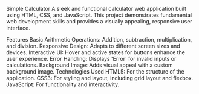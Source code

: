 Simple Calculator
A sleek and functional calculator web application built using HTML, CSS, and JavaScript. This project demonstrates fundamental web development skills and provides a visually appealing, responsive user interface.

Features
Basic Arithmetic Operations: Addition, subtraction, multiplication, and division.
Responsive Design: Adapts to different screen sizes and devices.
Interactive UI: Hover and active states for buttons enhance the user experience.
Error Handling: Displays 'Error' for invalid inputs or calculations.
Background Image: Adds visual appeal with a custom background image.
Technologies Used
HTML5: For the structure of the application.
CSS3: For styling and layout, including grid layout and flexbox.
JavaScript: For functionality and interactivity.
